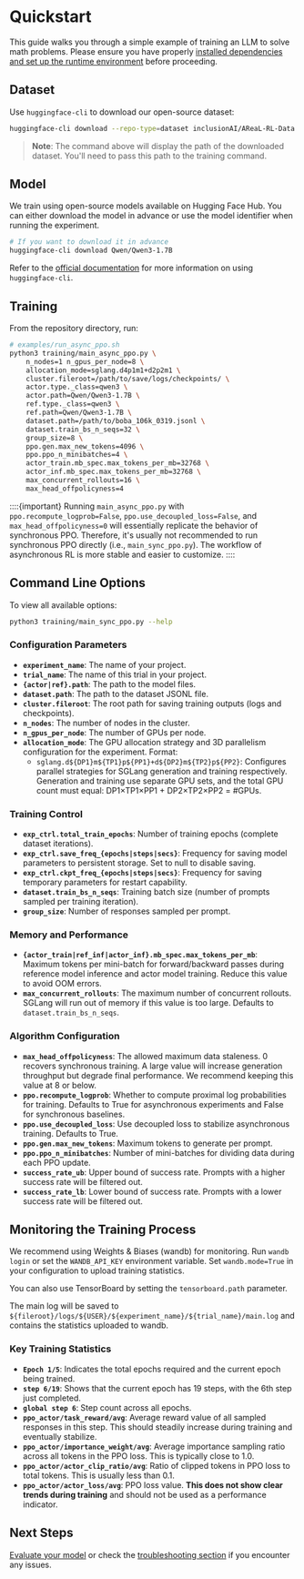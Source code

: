 # Quickstart

This guide walks you through a simple example of training an LLM to solve math problems. Please ensure you have properly [installed dependencies and set up the runtime environment](installation.md) before proceeding.

## Dataset

Use `huggingface-cli` to download our open-source dataset:

```bash
huggingface-cli download --repo-type=dataset inclusionAI/AReaL-RL-Data
```

> **Note**: The command above will display the path of the downloaded dataset. You'll need to pass this path to the training command.

## Model

We train using open-source models available on Hugging Face Hub. You can either download the model in advance or use the model identifier when running the experiment.

```bash
# If you want to download it in advance
huggingface-cli download Qwen/Qwen3-1.7B
```

Refer to the [official documentation](https://huggingface.co/docs/huggingface_hub/guides/cli) for more information on using `huggingface-cli`.

## Training

From the repository directory, run:

```bash
# examples/run_async_ppo.sh
python3 training/main_async_ppo.py \
    n_nodes=1 n_gpus_per_node=8 \
    allocation_mode=sglang.d4p1m1+d2p2m1 \
    cluster.fileroot=/path/to/save/logs/checkpoints/ \
    actor.type._class=qwen3 \
    actor.path=Qwen/Qwen3-1.7B \
    ref.type._class=qwen3 \
    ref.path=Qwen/Qwen3-1.7B \
    dataset.path=/path/to/boba_106k_0319.jsonl \
    dataset.train_bs_n_seqs=32 \
    group_size=8 \
    ppo.gen.max_new_tokens=4096 \
    ppo.ppo_n_minibatches=4 \
    actor_train.mb_spec.max_tokens_per_mb=32768 \
    actor_inf.mb_spec.max_tokens_per_mb=32768 \
    max_concurrent_rollouts=16 \
    max_head_offpolicyness=4
```

::::{important}
Running `main_async_ppo.py` with `ppo.recompute_logprob=False`, `ppo.use_decoupled_loss=False`, and `max_head_offpolicyness=0` will essentially replicate the behavior of synchronous PPO. Therefore, it's usually not recommended to run synchronous PPO directly (i.e., `main_sync_ppo.py`). The workflow of asynchronous RL is more stable and easier to customize.
::::

## Command Line Options

To view all available options:

```bash
python3 training/main_sync_ppo.py --help
```

### Configuration Parameters

- **`experiment_name`**: The name of your project.
- **`trial_name`**: The name of this trial in your project.
- **`{actor|ref}.path`**: The path to the model files.
- **`dataset.path`**: The path to the dataset JSONL file.
- **`cluster.fileroot`**: The root path for saving training outputs (logs and checkpoints).
- **`n_nodes`**: The number of nodes in the cluster.
- **`n_gpus_per_node`**: The number of GPUs per node.
- **`allocation_mode`**: The GPU allocation strategy and 3D parallelism configuration for the experiment. Format:
  - `sglang.d${DP1}m${TP1}p${PP1}+d${DP2}m${TP2}p${PP2}`: Configures parallel strategies for SGLang generation and training respectively. Generation and training use separate GPU sets, and the total GPU count must equal: DP1×TP1×PP1 + DP2×TP2×PP2 = #GPUs.

### Training Control

- **`exp_ctrl.total_train_epochs`**: Number of training epochs (complete dataset iterations).
- **`exp_ctrl.save_freq_{epochs|steps|secs}`**: Frequency for saving model parameters to persistent storage. Set to null to disable saving.
- **`exp_ctrl.ckpt_freq_{epochs|steps|secs}`**: Frequency for saving temporary parameters for restart capability.
- **`dataset.train_bs_n_seqs`**: Training batch size (number of prompts sampled per training iteration).
- **`group_size`**: Number of responses sampled per prompt.

### Memory and Performance

- **`{actor_train|ref_inf|actor_inf}.mb_spec.max_tokens_per_mb`**: Maximum tokens per mini-batch for forward/backward passes during reference model inference and actor model training. Reduce this value to avoid OOM errors.
- **`max_concurrent_rollouts`**: The maximum number of concurrent rollouts. SGLang will run out of memory if this value is too large. Defaults to `dataset.train_bs_n_seqs`.

### Algorithm Configuration

- **`max_head_offpolicyness`**: The allowed maximum data staleness. 0 recovers synchronous training. A large value will increase generation throughput but degrade final performance. We recommend keeping this value at 8 or below.
- **`ppo.recompute_logprob`**: Whether to compute proximal log probabilities for training. Defaults to True for asynchronous experiments and False for synchronous baselines.
- **`ppo.use_decoupled_loss`**: Use decoupled loss to stabilize asynchronous training. Defaults to True.
- **`ppo.gen.max_new_tokens`**: Maximum tokens to generate per prompt.
- **`ppo.ppo_n_minibatches`**: Number of mini-batches for dividing data during each PPO update.
- **`success_rate_ub`**: Upper bound of success rate. Prompts with a higher success rate will be filtered out.
- **`success_rate_lb`**: Lower bound of success rate. Prompts with a lower success rate will be filtered out.

## Monitoring the Training Process

We recommend using Weights & Biases (wandb) for monitoring. Run `wandb login` or set the `WANDB_API_KEY` environment variable. Set `wandb.mode=True` in your configuration to upload training statistics.

You can also use TensorBoard by setting the `tensorboard.path` parameter.

The main log will be saved to `${fileroot}/logs/${USER}/${experiment_name}/${trial_name}/main.log` and contains the statistics uploaded to wandb.

### Key Training Statistics

- **`Epoch 1/5`**: Indicates the total epochs required and the current epoch being trained.
- **`step 6/19`**: Shows that the current epoch has 19 steps, with the 6th step just completed.
- **`global step 6`**: Step count across all epochs.
- **`ppo_actor/task_reward/avg`**: Average reward value of all sampled responses in this step. This should steadily increase during training and eventually stabilize.
- **`ppo_actor/importance_weight/avg`**: Average importance sampling ratio across all tokens in the PPO loss. This is typically close to 1.0.
- **`ppo_actor/actor_clip_ratio/avg`**: Ratio of clipped tokens in PPO loss to total tokens. This is usually less than 0.1.
- **`ppo_actor/actor_loss/avg`**: PPO loss value. **This does not show clear trends during training** and should not be used as a performance indicator.

## Next Steps

[Evaluate your model](eval.md) or check the [troubleshooting section](troubleshooting.md) if you encounter any issues.